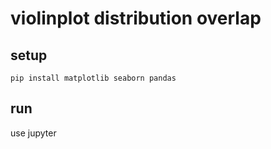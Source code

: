 # violinplot distribution overlap

## setup

```shell
pip install matplotlib seaborn pandas
```

## run

use jupyter
